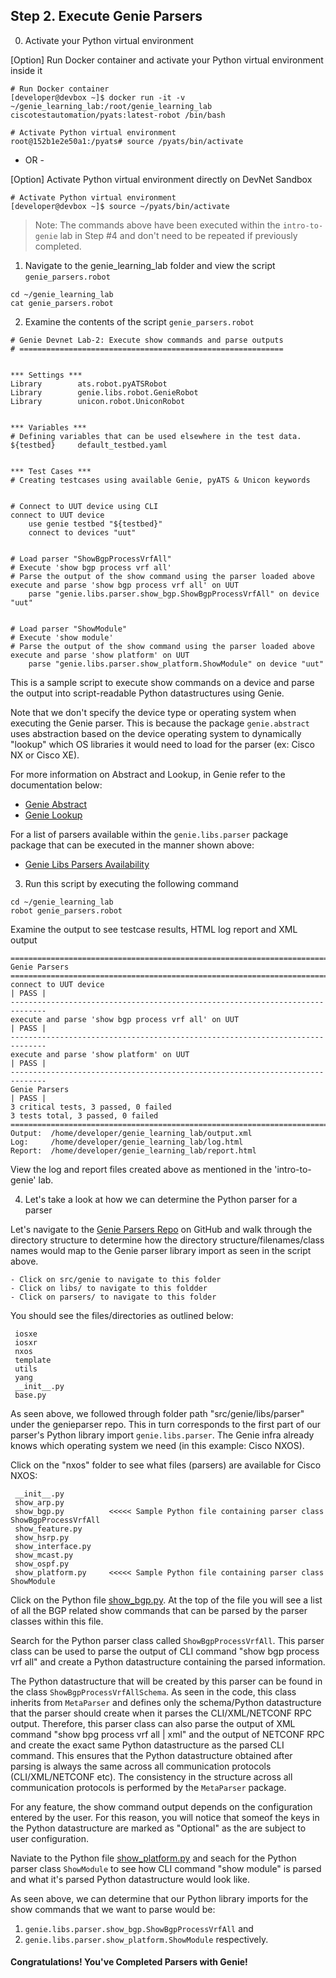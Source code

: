 ## Step 2. Execute Genie Parsers


0. Activate your Python virtual environment

[Option] Run Docker container and activate your Python virtual environment inside it

```
# Run Docker container
[developer@devbox ~]$ docker run -it -v ~/genie_learning_lab:/root/genie_learning_lab ciscotestautomation/pyats:latest-robot /bin/bash

# Activate Python virtual environment
root@152b1e2e50a1:/pyats# source /pyats/bin/activate
```
- OR -

[Option] Activate Python virtual environment directly on DevNet Sandbox

```
# Activate Python virtual environment
[developer@devbox ~]$ source ~/pyats/bin/activate
```

> Note: The commands above have been executed within the `intro-to-genie` lab in Step #4 and don't need to be repeated if previously completed.


1. Navigate to the genie_learning_lab folder and view the script `genie_parsers.robot`

```
cd ~/genie_learning_lab
cat genie_parsers.robot
```


2. Examine the contents of the script `genie_parsers.robot`

```
# Genie Devnet Lab-2: Execute show commands and parse outputs
# ===========================================================


*** Settings ***
Library        ats.robot.pyATSRobot
Library        genie.libs.robot.GenieRobot
Library        unicon.robot.UniconRobot


*** Variables ***
# Defining variables that can be used elsewhere in the test data.
${testbed}     default_testbed.yaml


*** Test Cases ***
# Creating testcases using available Genie, pyATS & Unicon keywords


# Connect to UUT device using CLI
connect to UUT device
    use genie testbed "${testbed}"
    connect to devices "uut"


# Load parser "ShowBgpProcessVrfAll"
# Execute 'show bgp process vrf all'
# Parse the output of the show command using the parser loaded above
execute and parse 'show bgp process vrf all' on UUT
    parse "genie.libs.parser.show_bgp.ShowBgpProcessVrfAll" on device "uut"


# Load parser "ShowModule"
# Execute 'show module'
# Parse the output of the show command using the parser loaded above
execute and parse 'show platform' on UUT
    parse "genie.libs.parser.show_platform.ShowModule" on device "uut"

```

This is a sample script to execute show commands on a device and parse the output into script-readable Python datastructures using Genie.

Note that we don't specify the device type or operating system when executing the Genie parser. This is because the package `genie.abstract` uses abstraction based on the device operating system to dynamically "lookup" which OS libraries it would need to load for the parser (ex: Cisco NX or Cisco XE).

For more information on Abstract and Lookup, in Genie refer to the documentation below:
- [Genie Abstract](https://pubhub.devnetcloud.com/media/pyats-packages/docs/abstract/introduction.html)
- [Genie Lookup](https://pubhub.devnetcloud.com/media/pyats-packages/docs/abstract/lookup_class.html)

For a list of parsers available within the `genie.libs.parser` package package that can be executed in the manner shown above:
- [Genie Libs Parsers Availability](https://github.com/CiscoTestAutomation/genieparser)

3. Run this script by executing the following command

```
cd ~/genie_learning_lab
robot genie_parsers.robot
```

Examine the output to see testcase results, HTML log report and XML output

```
==============================================================================
Genie Parsers
==============================================================================
connect to UUT device                                                 | PASS |
------------------------------------------------------------------------------
execute and parse 'show bgp process vrf all' on UUT                   | PASS |
------------------------------------------------------------------------------
execute and parse 'show platform' on UUT                              | PASS |
------------------------------------------------------------------------------
Genie Parsers                                                         | PASS |
3 critical tests, 3 passed, 0 failed
3 tests total, 3 passed, 0 failed
==============================================================================
Output:  /home/developer/genie_learning_lab/output.xml
Log:     /home/developer/genie_learning_lab/log.html
Report:  /home/developer/genie_learning_lab/report.html

```

View the log and report files created above as mentioned in the 'intro-to-genie' lab.


4. Let's take a look at how we can determine the Python parser for a parser

Let's navigate to the [Genie Parsers Repo](https://github.com/CiscoTestAutomation/genieparser) on GitHub and walk through the directory structure to determine how the directory structure/filenames/class names would map to the Genie parser library import as seen in the script above.

	- Click on src/genie to navigate to this folder
	- Click on libs/ to navigate to this foldder
	- Click on parsers/ to navigate to this folder

You should see the files/directories as outlined below:

```
 iosxe
 iosxr
 nxos
 template
 utils
 yang
 __init__.py
 base.py
```

As seen above, we followed through folder path "src/genie/libs/parser" under the genieparser repo. This in turn corresponds to the first part of our parser's Python library import `genie.libs.parser`. The Genie infra already knows which operating system we need (in this example: Cisco NXOS).

Click on the "nxos" folder to see what files (parsers) are available for Cisco NXOS:

```
 __init__.py
 show_arp.py
 show_bgp.py          <<<<< Sample Python file containing parser class ShowBgpProcessVrfAll
 show_feature.py
 show_hsrp.py
 show_interface.py
 show_mcast.py
 show_ospf.py
 show_platform.py     <<<<< Sample Python file containing parser class ShowModule
```

Click on the Python file [show_bgp.py](https://github.com/CiscoTestAutomation/genieparser/blob/master/src/genie/libs/parser/nxos/show_bgp.py). At the top of the file you will see a list of all the BGP related show commands that can be parsed by the parser classes within this file.

Search for the Python parser class called `ShowBgpProcessVrfAll`. This parser class can be used to parse the output of CLI command "show bgp process vrf all" and create a Python datastructure containing the parsed information.

The Python datastructure that will be created by this parser can be found in the class `ShowBgpProcessVrfAllSchema`. As seen in the code, this class inherits from `MetaParser` and defines only the schema/Python datastructure that the parser should create when it parses the CLI/XML/NETCONF RPC output. Therefore, this parser class can also parse the output of XML command "show bpg process vrf all | xml" and the output of NETCONF RPC and create the exact same Python datastructure as the parsed CLI command. This ensures that the Python datastructure obtained after parsing is always the same across all communication protocols (CLI/XML/NETCONF etc). The consistency in the structure across all communication protocols is performed by the `MetaParser` package.

For any feature, the show command output depends on the configuration entered by the user. For this reason, you will notice that someof the keys in the Python datastructure are marked as "Optional" as the are subject to user configuration.

Naviate to the Python file [show_platform.py](https://github.com/CiscoTestAutomation/genieparser/blob/master/src/genie/libs/parser/nxos/show_platform.py) and seach for the Python parser class `ShowModule` to see how CLI command "show module" is parsed and what it's parsed Python datastructure would look like.

As seen above, we can determine that our Python library imports for the show commands that we want to parse would be:
1. `genie.libs.parser.show_bgp.ShowBgpProcessVrfAll` and
2. `genie.libs.parser.show_platform.ShowModule` respectively.


#### Congratulations! You've Completed Parsers with Genie!
